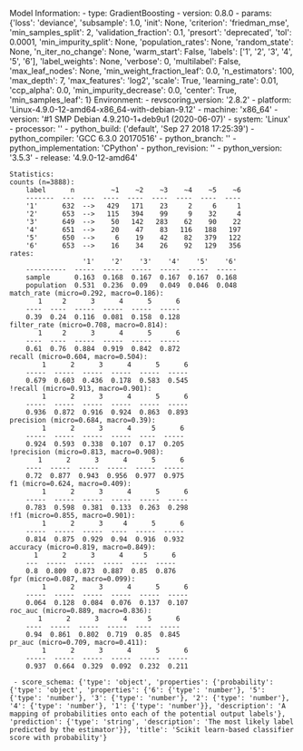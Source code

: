 Model Information:
	 - type: GradientBoosting
	 - version: 0.8.0
	 - params: {'loss': 'deviance', 'subsample': 1.0, 'init': None, 'criterion': 'friedman_mse', 'min_samples_split': 2, 'validation_fraction': 0.1, 'presort': 'deprecated', 'tol': 0.0001, 'min_impurity_split': None, 'population_rates': None, 'random_state': None, 'n_iter_no_change': None, 'warm_start': False, 'labels': ['1', '2', '3', '4', '5', '6'], 'label_weights': None, 'verbose': 0, 'multilabel': False, 'max_leaf_nodes': None, 'min_weight_fraction_leaf': 0.0, 'n_estimators': 100, 'max_depth': 7, 'max_features': 'log2', 'scale': True, 'learning_rate': 0.01, 'ccp_alpha': 0.0, 'min_impurity_decrease': 0.0, 'center': True, 'min_samples_leaf': 1}
	Environment:
	 - revscoring_version: '2.8.2'
	 - platform: 'Linux-4.9.0-12-amd64-x86_64-with-debian-9.12'
	 - machine: 'x86_64'
	 - version: '#1 SMP Debian 4.9.210-1+deb9u1 (2020-06-07)'
	 - system: 'Linux'
	 - processor: ''
	 - python_build: ('default', 'Sep 27 2018 17:25:39')
	 - python_compiler: 'GCC 6.3.0 20170516'
	 - python_branch: ''
	 - python_implementation: 'CPython'
	 - python_revision: ''
	 - python_version: '3.5.3'
	 - release: '4.9.0-12-amd64'
	
	Statistics:
	counts (n=3888):
		label      n         ~1    ~2    ~3    ~4    ~5    ~6
		-------  ---  ---  ----  ----  ----  ----  ----  ----
		'1'      632  -->   429   171    23     2     6     1
		'2'      653  -->   115   394    99     9    32     4
		'3'      649  -->    50   142   283    62    90    22
		'4'      651  -->    20    47    83   116   188   197
		'5'      650  -->     6    19    42    82   379   122
		'6'      653  -->    16    34    26    92   129   356
	rates:
		              '1'    '2'    '3'    '4'    '5'    '6'
		----------  -----  -----  -----  -----  -----  -----
		sample      0.163  0.168  0.167  0.167  0.167  0.168
		population  0.531  0.236  0.09   0.049  0.046  0.048
	match_rate (micro=0.292, macro=0.186):
		   1     2      3      4      5      6
		----  ----  -----  -----  -----  -----
		0.39  0.24  0.116  0.081  0.158  0.128
	filter_rate (micro=0.708, macro=0.814):
		   1     2      3      4      5      6
		----  ----  -----  -----  -----  -----
		0.61  0.76  0.884  0.919  0.842  0.872
	recall (micro=0.604, macro=0.504):
		    1      2      3      4      5      6
		-----  -----  -----  -----  -----  -----
		0.679  0.603  0.436  0.178  0.583  0.545
	!recall (micro=0.913, macro=0.901):
		    1      2      3      4      5      6
		-----  -----  -----  -----  -----  -----
		0.936  0.872  0.916  0.924  0.863  0.893
	precision (micro=0.684, macro=0.39):
		    1      2      3      4     5      6
		-----  -----  -----  -----  ----  -----
		0.924  0.593  0.338  0.107  0.17  0.205
	!precision (micro=0.813, macro=0.908):
		   1      2      3      4      5      6
		----  -----  -----  -----  -----  -----
		0.72  0.877  0.943  0.956  0.977  0.975
	f1 (micro=0.624, macro=0.409):
		    1      2      3      4      5      6
		-----  -----  -----  -----  -----  -----
		0.783  0.598  0.381  0.133  0.263  0.298
	!f1 (micro=0.855, macro=0.901):
		    1      2      3     4      5      6
		-----  -----  -----  ----  -----  -----
		0.814  0.875  0.929  0.94  0.916  0.932
	accuracy (micro=0.819, macro=0.849):
		  1      2      3      4     5      6
		---  -----  -----  -----  ----  -----
		0.8  0.809  0.873  0.887  0.85  0.876
	fpr (micro=0.087, macro=0.099):
		    1      2      3      4      5      6
		-----  -----  -----  -----  -----  -----
		0.064  0.128  0.084  0.076  0.137  0.107
	roc_auc (micro=0.889, macro=0.836):
		   1      2      3      4     5      6
		----  -----  -----  -----  ----  -----
		0.94  0.861  0.802  0.719  0.85  0.845
	pr_auc (micro=0.709, macro=0.411):
		    1      2      3      4      5      6
		-----  -----  -----  -----  -----  -----
		0.937  0.664  0.329  0.092  0.232  0.211
	
	 - score_schema: {'type': 'object', 'properties': {'probability': {'type': 'object', 'properties': {'6': {'type': 'number'}, '5': {'type': 'number'}, '3': {'type': 'number'}, '2': {'type': 'number'}, '4': {'type': 'number'}, '1': {'type': 'number'}}, 'description': 'A mapping of probabilities onto each of the potential output labels'}, 'prediction': {'type': 'string', 'description': 'The most likely label predicted by the estimator'}}, 'title': 'Scikit learn-based classifier score with probability'}

